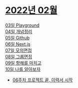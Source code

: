 # [2022년 02월](https://github.com/kongom2/kongom2/tree/main/learn/2022%EB%85%84/2%EC%9B%94)

[03일 Playground](./2022%EB%85%84/2%EC%9B%94/03%EC%9D%BC%20Playground.md)<br/>
[04일 개념정리](./2022%EB%85%84/2%EC%9B%94/04%EC%9D%BC%20%EA%B0%9C%EB%85%90%20%EC%A0%95%EB%A6%AC.md)<br/>
[05일 Github](./2022%EB%85%84/2%EC%9B%94/05%EC%9D%BC%20Github.md)<br/>
[06일 Next.js](./2022%EB%85%84/2%EC%9B%94/06%EC%9D%BC%20Nextjs.md)<br/>
[07일 모의면접](./2022%EB%85%84/2%EC%9B%94/07%EC%9D%BC%20%EB%AA%A8%EC%9D%98%EB%A9%B4%EC%A0%91.md)<br/>
[08일 그룹면접](./2022%EB%85%84/2%EC%9B%94/08%EC%9D%BC%20%EA%B7%B8%EB%A3%B9%EB%A9%B4%EC%A0%91.md)<br/>
[09일 항해를 마치고](./2022%EB%85%84/2%EC%9B%94/09%EC%9D%BC%20%ED%95%AD%ED%95%B4%EB%A5%BC%20%EB%A7%88%EC%B9%98%EA%B3%A0.md)<br/>
[10일 나를 알아보자](./2022%EB%85%84/2%EC%9B%94/10%EC%9D%BC%20%EB%82%98%EB%A5%BC%20%EC%95%8C%EC%95%84%EB%B3%B4%EC%9E%90.md)<br/>

- [06주차 프로젝트 끝, 이력서 시작](./2022%EB%85%84/06%EC%A3%BC%EC%B0%A8%20%ED%94%84%EB%A1%9C%EC%A0%9D%ED%8A%B8%20%EB%81%9D,%20%EC%9D%B4%EB%A0%A5%EC%84%9C%20%EC%8B%9C%EC%9E%91.md)<br/>

<!-- [07일 Next.js](./2022%EB%85%84/2%EC%9B%94/05%EC%9D%BC%20Nextjs.md)<br/> -->
